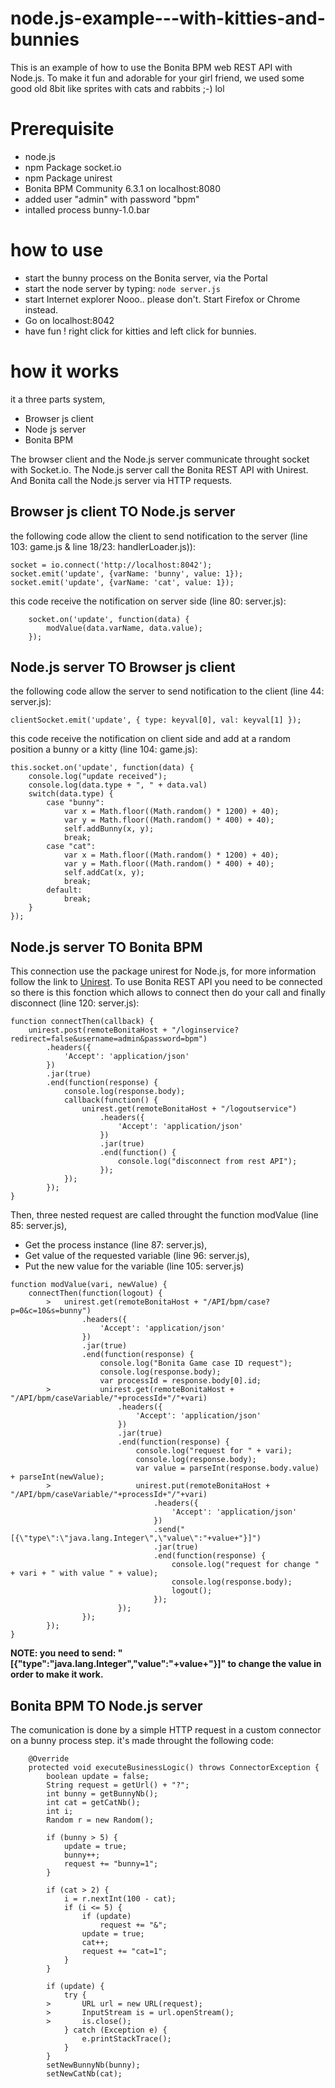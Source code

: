 node.js-example---with-kitties-and-bunnies
==========================================

This is an example of how to use the Bonita BPM web REST API with Node.js. To make it fun and adorable for your girl friend, we used some good old 8bit like sprites with cats and rabbits ;-) lol

# Prerequisite

* node.js
 * npm Package socket.io
 * npm Package unirest
* Bonita BPM Community 6.3.1 on localhost:8080
 * added user "admin" with password "bpm"
 * intalled process bunny-1.0.bar
 
# how to use

* start the bunny process on the Bonita server, via the Portal
* start the node server by typing: `node server.js`
* start Internet explorer Nooo.. please don't. Start Firefox or Chrome instead.
 * Go on localhost:8042
 * have fun ! right click for kitties and left click for bunnies.
 
# how it works

it a three parts system,

* Browser js client
* Node js server
* Bonita BPM

The browser client and the Node.js server communicate throught socket with Socket.io.
The Node.js server call the Bonita REST API with Unirest.
And Bonita call the Node.js server via HTTP requests.

## Browser js client TO Node.js server

the following code allow the client to send notification to the server (line 103: game.js & line 18/23: handlerLoader.js)):
```
socket = io.connect('http://localhost:8042');
socket.emit('update', {varName: 'bunny', value: 1});
socket.emit('update', {varName: 'cat', value: 1});
```

this code receive the notification on server side  (line 80: server.js):
```
	socket.on('update', function(data) { 
		modValue(data.varName, data.value);
	});
```

## Node.js server TO Browser js client

the following code allow the server to send notification to the client  (line 44: server.js):
```
clientSocket.emit('update', { type: keyval[0], val: keyval[1] });
```
this code receive the notification on client side and add at a random position a bunny or a kitty (line 104: game.js):
```
this.socket.on('update', function(data) {
	console.log("update received");
	console.log(data.type + ", " + data.val)
	switch(data.type) {
		case "bunny":
			var x = Math.floor((Math.random() * 1200) + 40);
			var y = Math.floor((Math.random() * 400) + 40);
			self.addBunny(x, y);
			break;
		case "cat":
			var x = Math.floor((Math.random() * 1200) + 40);
			var y = Math.floor((Math.random() * 400) + 40);
			self.addCat(x, y);
			break;
		default:
			break;
	}
});
```

## Node.js server TO Bonita BPM

This connection use the package unirest for Node.js, for more information follow the link to
[Unirest](https://github.com/Mashape/unirest-nodejs).
To use Bonita REST API you need to be connected so there is this fonction which allows to connect
then do your call and finally disconnect (line 120: server.js):
```
function connectThen(callback) {
	unirest.post(remoteBonitaHost + "/loginservice?redirect=false&username=admin&password=bpm")
		.headers({
			'Accept': 'application/json'
		})
		.jar(true)
		.end(function(response) {
			console.log(response.body);
			callback(function() {
				unirest.get(remoteBonitaHost + "/logoutservice")
					.headers({
						'Accept': 'application/json'
					})
					.jar(true)
					.end(function() {
						console.log("disconnect from rest API");
					});
			});
		});
}
``` 

Then, three nested request are called throught the function modValue (line 85: server.js),

* Get the process instance (line 87: server.js),
* Get value of the requested variable (line 96: server.js),
* Put the new value for the variable (line 105: server.js)


```
function modValue(vari, newValue) {
	connectThen(function(logout) {
		>	unirest.get(remoteBonitaHost + "/API/bpm/case?p=0&c=10&s=bunny")
				.headers({
					'Accept': 'application/json'
				})
				.jar(true)
				.end(function(response) {
					console.log("Bonita Game case ID request");
					console.log(response.body);
					var processId = response.body[0].id;
		>			unirest.get(remoteBonitaHost + "/API/bpm/caseVariable/"+processId+"/"+vari)
						.headers({
							'Accept': 'application/json'
						})
						.jar(true)
						.end(function(response) {
							console.log("request for " + vari);
							console.log(response.body);
							var value = parseInt(response.body.value) + parseInt(newValue);
		>					unirest.put(remoteBonitaHost + "/API/bpm/caseVariable/"+processId+"/"+vari)
								.headers({
									'Accept': 'application/json'
								})
								.send("[{\"type\":\"java.lang.Integer\",\"value\":"+value+"}]")
								.jar(true)
								.end(function(response) {
									console.log("request for change " + vari + " with value " + value);
									console.log(response.body);
									logout();
								});
						});
				});
		});
}
```
**NOTE: you need to send: "[{\"type\":\"java.lang.Integer\",\"value\":"+value+"}]" to change the
value in order to make it work.**

## Bonita BPM TO Node.js server

The comunication is done by a simple HTTP request in a custom connector on a bunny process step.
it's made throught the following code:
```
	@Override
	protected void executeBusinessLogic() throws ConnectorException {
		boolean update = false;
		String request = getUrl() + "?";
		int bunny = getBunnyNb();
		int cat = getCatNb();
		int i;
		Random r = new Random();
		
		if (bunny > 5) {
			update = true;
			bunny++;
			request += "bunny=1";
		}
		
		if (cat > 2) {
			i = r.nextInt(100 - cat);
			if (i <= 5) {
				if (update)
					request += "&";
				update = true;
				cat++;
				request += "cat=1";
			}
		}
		
		if (update) {
			try {
		>		URL url = new URL(request);
		>		InputStream is = url.openStream();
		>		is.close();
			} catch (Exception e) {
				e.printStackTrace();
			}
		}
		setNewBunnyNb(bunny);
		setNewCatNb(cat);
```

